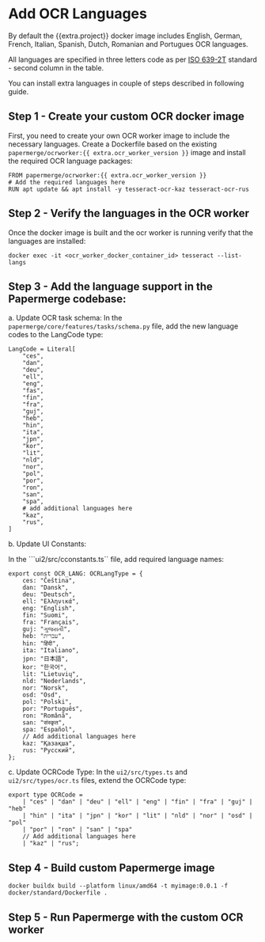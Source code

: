 # Add OCR Languages

By default the {{extra.project}} docker image includes English, German, French, Italian, Spanish, Dutch,
Romanian and Portugues OCR languages.

All languages are specified in three letters code as per <a href="https://en.wikipedia.org/wiki/List_of_ISO_639-1_codes
" class="external-link" target="_blank">ISO 639-2T</a> standard -
second column in the table.


You can install extra languages in couple of steps described in following guide.


## Step 1 - Create your custom OCR docker image

First, you need to create your own OCR worker image to include the necessary
languages. Create a Dockerfile based on the existing
`papermerge/ocrworker:{{ extra.ocr_worker_version }}` image and install the required OCR language
packages:

```
FROM papermerge/ocrworker:{{ extra.ocr_worker_version }}
# Add the required languages here
RUN apt update && apt install -y tesseract-ocr-kaz tesseract-ocr-rus
```

## Step 2 - Verify the languages in the OCR worker

Once the docker image is built and the ocr worker is running verify that the languages are installed:

```
docker exec -it <ocr_worker_docker_container_id> tesseract --list-langs
```


## Step 3 - Add the language support in the Papermerge codebase:

a. Update OCR task schema:
In the `papermerge/core/features/tasks/schema.py` file, add the new language codes to the LangCode type:

```
LangCode = Literal[
    "ces",
    "dan",
    "deu",
    "ell",
    "eng",
    "fas",
    "fin",
    "fra",
    "guj",
    "heb",
    "hin",
    "ita",
    "jpn",
    "kor",
    "lit",
    "nld",
    "nor",
    "pol",
    "por",
    "ron",
    "san",
    "spa",
    # add additional languages here
    "kaz",
    "rus",
]
```

b. Update UI Constants:

In the ```ui2/src/cconstants.ts`` file, add required language names:

```
export const OCR_LANG: OCRLangType = {
    ces: "Čeština",
    dan: "Dansk",
    deu: "Deutsch",
    ell: "Ελληνικά",
    eng: "English",
    fin: "Suomi",
    fra: "Français",
    guj: "ગુજરાતી",
    heb: "עברית",
    hin: "हिंदी",
    ita: "Italiano",
    jpn: "日本語",
    kor: "한국어",
    lit: "Lietuvių",
    nld: "Nederlands",
    nor: "Norsk",
    osd: "Osd",
    pol: "Polski",
    por: "Português",
    ron: "Română",
    san: "संस्कृत",
    spa: "Español",
    // Add additional languages here
    kaz: "Қазақша",
    rus: "Русский",
};
```

c. Update OCRCode Type:
In the `ui2/src/types.ts` and `ui2/src/types/ocr.ts` files, extend the OCRCode type:

```
export type OCRCode =
    | "ces" | "dan" | "deu" | "ell" | "eng" | "fin" | "fra" | "guj" | "heb"
    | "hin" | "ita" | "jpn" | "kor" | "lit" | "nld" | "nor" | "osd" | "pol"
    | "por" | "ron" | "san" | "spa"
    // Add additional languages here
    | "kaz" | "rus";
```

## Step 4 - Build custom Papermerge image

```
docker buildx build --platform linux/amd64 -t myimage:0.0.1 -f docker/standard/Dockerfile .
```

## Step 5 - Run Papermerge with the custom OCR worker